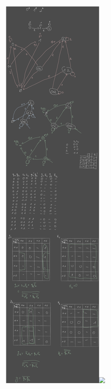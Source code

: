 ![](Notatki/Semestr%203/Logika%20układów%20cyfrowych/Labolatoria/Labolatoria%209/Drawing%202024-01-01%2016.46.21.excalidraw.svg)![](Notatki/Semestr%203/Logika%20układów%20cyfrowych/Labolatoria/Labolatoria%209/lab09.circ)